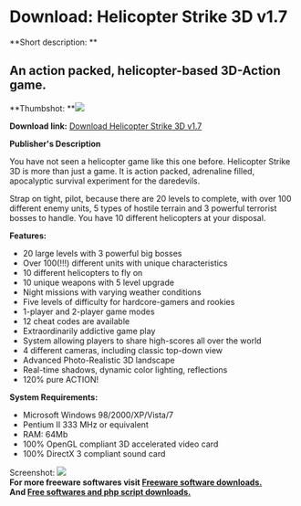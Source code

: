 # Download: Helicopter Strike 3D v1.7

**Short description: **

## An action packed, helicopter-based 3D-Action game.

  
**Thumbshot: **![](http://www.freewarefiles.com/screenshot/heli_strike3d_md.jpg)   
  
**Download link:** [Download Helicopter Strike 3D v1.7](http://freesoftwares.boysofts.com/Helicopter-Strike-3D_program_58171.html)  
  

**Publisher's Description**  
  

You have not seen a helicopter game like this one before. Helicopter Strike 3D
is more than just a game. It is action packed, adrenaline filled, apocalyptic
survival experiment for the daredevils.

Strap on tight, pilot, because there are 20 levels to complete, with over 100
different enemy units, 5 types of hostile terrain and 3 powerful terrorist
bosses to handle. You have 10 different helicopters at your disposal.

**Features:**

  * 20 large levels with 3 powerful big bosses 
  * Over 100(!!!) different units with unique characteristics 
  * 10 different helicopters to fly on 
  * 10 unique weapons with 5 level upgrade 
  * Night missions with varying weather conditions 
  * Five levels of difficulty for hardcore-gamers and rookies 
  * 1-player and 2-player game modes 
  * 12 cheat codes are available 
  * Extraordinarily addictive game play 
  * System allowing players to share high-scores all over the world 
  * 4 different cameras, including classic top-down view 
  * Advanced Photo-Realistic 3D landscape 
  * Real-time shadows, dynamic color lighting, reflections 
  * 120% pure ACTION! 

**System Requirements:**

  * Microsoft Windows 98/2000/XP/Vista/7 
  * Pentium II 333 MHz or equivalent 
  * RAM: 64Mb 
  * 100% OpenGL compliant 3D accelerated video card 
  * 100% DirectX 3 compliant sound card 

  
  
Screenshot: ![](http://www.freewarefiles.com/screenshot/heli_strike3d.jpg)  
**For more freeware softwares visit [Freeware software downloads.](http://freesoftwares.boysofts.com/)**   
**And [Free softwares and php script downloads.](http://www.boysofts.com/)**

